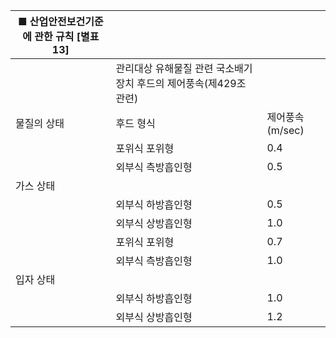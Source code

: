 | ■ 산업안전보건기준에 관한 규칙 [별표 13] |  |  |
| --- | --- | --- |
|  | 관리대상 유해물질 관련 국소배기장치 후드의 제어풍속(제429조 관련) |  |
| 물질의 상태 | 후드 형식 | 제어풍속(m/sec) |
|  | 포위식 포위형 | 0.4 |
|  | 외부식 측방흡인형 | 0.5 |
| 가스 상태 |  |  |
|  | 외부식 하방흡인형 | 0.5 |
|  | 외부식 상방흡인형 | 1.0 |
|  | 포위식 포위형 | 0.7 |
|  | 외부식 측방흡인형 | 1.0 |
| 입자 상태 |  |  |
|  | 외부식 하방흡인형 | 1.0 |
|  | 외부식 상방흡인형 | 1.2 |